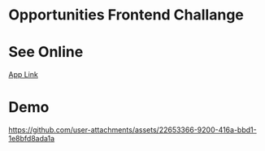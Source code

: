 # Opportunities Frontend Challange

# See Online
[App Link](https://opportunities-challange.netlify.app/)

# Demo
https://github.com/user-attachments/assets/22653366-9200-416a-bbd1-1e8bfd8ada1a

